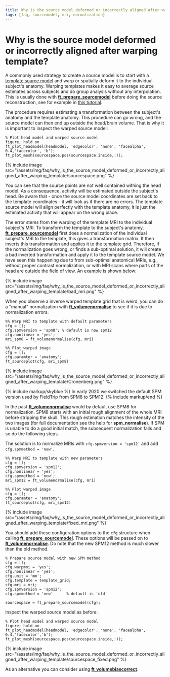 ```yaml
---
title: Why is the source model deformed or incorrectly aligned after warping template?
tags: [faq, sourcemodel, mri, normalization]
---
```


# Why is the source model deformed or incorrectly aligned after warping template?

A commonly used strategy to create a source model is to start with a [template source model](/template/sourcemodel/#grid-search-in-dipole-fitting) and warp or spatially deform it to the individual subject's anatomy. Warping templates makes it easy to average source estimates across subjects and do group analysis without any interpolation. This is usually done with **[ft_prepare_sourcemodel](/reference/ft_prepare_sourcemodel)** before doing the source reconstruction, see for example in [this tutorial](/tutorial/sourcemodel/#performing-group-analysis-on-3-dimensional-source-reconstructed-data).

The procedure requires estimating a transformation between the subject's anatomy and the template anatomy. This procedure can go wrong, and the source model can then end up outside the head/brain volume. That is why it is important to inspect the warped source model:

    % Plot head model and warped source model
    figure; hold on
    ft_plot_headmodel(headmodel, 'edgecolor', 'none', 'facealpha', 0.4,'facecolor', 'b');
    ft_plot_mesh(sourcespace.pos(sourcespace.inside,:));

{% include image src="/assets/img/faq/why_is_the_source_model_deformed_or_incorrectly_aligned_after_warping_template/sourcespace.png" %}

You can see that the source points are not well contained withing the head model. As a consequence, activity will be estimated outside the subject's head. Be aware that - once the source model coordinates are set back to the template coordinates - it will look as if there are no errors. The template source model will align perfectly with the template anatomy, it is just the estimated activity that will appear on the wrong place.

The error stems from the warping of the template MRI to the individual subject's MRI. To transform the template to the subject's anatomy, **[ft_prepare_sourcemodel](/reference/ft_prepare_sourcemodel)** first does a normalization of the individual subject's MRI to the template, this gives a transformation matrix. It then inverts this transformation and applies it to the template grid. Therefore, if the normalization goes wrong, or finds a sub-optimal solution, it will create a bad inverted transformation and apply it to the template source model. We have seen this happening due to from sub-optimal anatomical MRIs, e.g., without proper contrast normalization, or with MRI scans where parts of the head are outside the field of view. An example is shown below:

{% include image src="/assets/img/faq/why_is_the_source_model_deformed_or_incorrectly_aligned_after_warping_template/bad_mri.png" %}

When you observe a inverse warped template grid that is weird, you can do a "manual" normalization with **[ft_volumenormalise](/reference/ft_volumenormalise)** to see if it is due to normalization errors.

    %% Warp MRI to template with default parameters
    cfg = [];
    cfg.spmversion = 'spm8'; % default is now spm12
    cfg.nonlinear = 'yes';
    mri_spm8 = ft_volumenormalise(cfg, mri)

    %% Plot warped image
    cfg = [];
    cfg.paramter = 'anatomy';
    ft_sourceplot(cfg, mri_spm8)

{% include image src="/assets/img/faq/why_is_the_source_model_deformed_or_incorrectly_aligned_after_warping_template/Cronenberg.png" %}

{% include markup/skyblue %}
In early 2020 we switched the default SPM version used by FieldTrip from SPM8 to SPM12.
{% include markup/end %}

In the past **[ft_volumenormalise](/reference/ft_volumenormalise)** would by default use SPM8 for normalization. SPM8 starts with an initial rough alignment of the whole MRI before stripping the skull. This rough estimation matches the intensity of the two images (for full documentation see the help for **spm_normalise**). If SPM is unable to do a good initial match, the subsequent normalization fails and so do the following steps.

The solution is to normalize MRIs with `cfg.spmversion = 'spm12'` and add `cfg.spmmethod = 'new'`.

    %% Warp MRI to template with new parameters
    cfg = [];
    cfg.spmversion = 'spm12';
    cfg.nonlinear = 'yes';
    cfg.spmmethod = 'new';
    mri_spm12 = ft_volumenormalise(cfg, mri)

    %% Plot warped image
    cfg = [];
    cfg.paramter = 'anatomy';
    ft_sourceplot(cfg, mri_spm12)

{% include image src="/assets/img/faq/why_is_the_source_model_deformed_or_incorrectly_aligned_after_warping_template/fixed_mri.png" %}

You should add these configuration options to the `cfg` structure when calling **[ft_prepare_sourcemodel](/reference/ft_prepare_sourcemodel)**. These options will be passed on to **[ft_volumenormalise](/reference/ft_volumenormalise)**. Do note that the new SPM12 method is much slower than the old method.

    % Prepare source model with new SPM method
    cfg = [];
    cfg.warpmni = 'yes';
    cfg.nonlinear = 'yes';
    cfg.unit = 'mm';
    cfg.template = template_grid;
    cfg.mri = mri;
    cfg.spmversion = 'spm12';  
    cfg.spmmethod = 'new'      % default is 'old'

    sourcespace = ft_prepare_sourcemodel(cfg);

Inspect the warped source model as before:

    % Plot head model and warped source model
    figure; hold on
    ft_plot_headmodel(headmodel, 'edgecolor', 'none', 'facealpha', 0.4,'facecolor','b');
    ft_plot_mesh(sourcespace.pos(sourcespace.inside,:));

{% include image src="/assets/img/faq/why_is_the_source_model_deformed_or_incorrectly_aligned_after_warping_template/sourcespace_fixed.png" %}

As an alternative you can consider using **[ft_volumebiascorrect](/reference/ft_volumebiascorrect)**.
